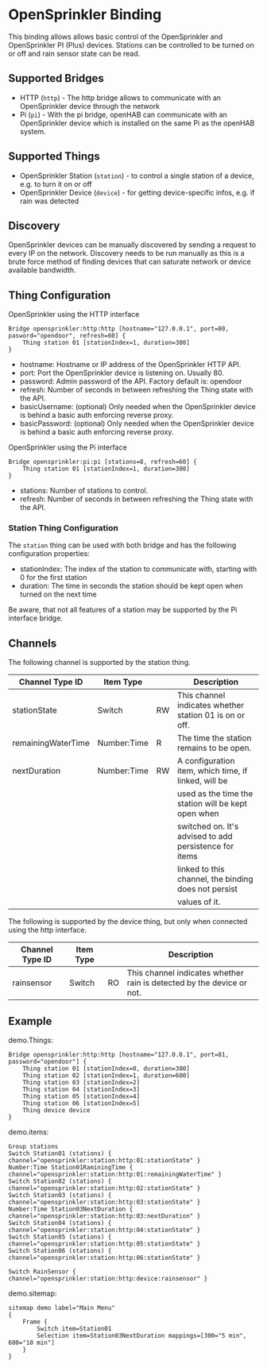# OpenSprinkler Binding

This binding allows allows basic control of the OpenSprinkler and OpenSprinkler PI (Plus) devices.
Stations can be controlled to be turned on or off and rain sensor state can be read.

## Supported Bridges

*   HTTP (`http`) - The http bridge allows to communicate with an OpenSprinkler device through the network
*   Pi (`pi`) - With the pi bridge, openHAB can communicate with an OpenSprinkler device which is installed on the same Pi as the openHAB system.

## Supported Things

*   OpenSprinkler Station (`station`) - to control a single station of a device, e.g. to turn it on or off
*   OpenSprinkler Device (`device`) - for getting device-specific infos, e.g. if rain was detected

## Discovery

OpenSprinkler devices can be manually discovered by sending a request to every IP on the network.
Discovery needs to be run manually as this is a brute force method of finding devices that can saturate network or device available bandwidth.

## Thing Configuration

OpenSprinkler using the HTTP interface

```
Bridge opensprinkler:http:http [hostname="127.0.0.1", port=80, pasword="opendoor", refresh=60] {
    Thing station 01 [stationIndex=1, duration=300]
}
```

-   hostname: Hostname or IP address of the OpenSprinkler HTTP API.
-   port: Port the OpenSprinkler device is listening on. Usually 80.
-   password: Admin password of the API. Factory default is: opendoor
-   refresh: Number of seconds in between refreshing the Thing state with the API.
-   basicUsername: (optional) Only needed when the OpenSprinkler device is behind a basic auth enforcing reverse proxy.
-   basicPassword: (optional) Only needed when the OpenSprinkler device is behind a basic auth enforcing reverse proxy.

OpenSprinkler using the Pi interface

```
Bridge opensprinkler:pi:pi [stations=8, refresh=60] {
    Thing station 01 [stationIndex=1, duration=300]
}
```

-   stations: Number of stations to control.
-   refresh: Number of seconds in between refreshing the Thing state with the API.

### Station Thing Configuration

The `station` thing can be used with both bridge and has the following configuration properties:

-   stationIndex: The index of the station to communicate with, starting with 0 for the first station
-   duration: The time in seconds the station should be kept open when turned on the next time

Be aware, that not all features of a station may be supported by the Pi interface bridge.

## Channels

The following channel is supported by the station thing.

| Channel Type ID    | Item Type   |    | Description                                             |
|--------------------|-------------|----|---------------------------------------------------------|
| stationState       | Switch      | RW | This channel indicates whether station 01 is on or off. |
| remainingWaterTime | Number:Time | R  | The time the station remains to be open.                |
| nextDuration       | Number:Time | RW | A configuration item, which time, if linked, will be    |
|                    |             |    | used as the time the station will be kept open when     |
|                    |             |    | switched on. It's advised to add persistence for items  |
|                    |             |    | linked to this channel, the binding does not persist    |
|                    |             |    | values of it.



The following is supported by the device thing, but only when connected using the http interface.

| Channel Type ID | Item Type |    | Description                                                           |
|-----------------|-----------|----|-----------------------------------------------------------------------|
| rainsensor      | Switch    | RO | This channel indicates whether rain is detected by the device or not. |

## Example

demo.Things:

```
Bridge opensprinkler:http:http [hostname="127.0.0.1", port=81, password="opendoor"] {
    Thing station 01 [stationIndex=0, duration=300]
    Thing station 02 [stationIndex=1, duration=600]
    Thing station 03 [stationIndex=2]
    Thing station 04 [stationIndex=3]
    Thing station 05 [stationIndex=4]
    Thing station 06 [stationIndex=5]
    Thing device device
}
```

demo.items:

```
Group stations
Switch Station01 (stations) { channel="opensprinkler:station:http:01:stationState" }
Number:Time Station01RaminingTime { channel="opensprinkler:station:http:01:remainingWaterTime" }
Switch Station02 (stations) { channel="opensprinkler:station:http:02:stationState" }
Switch Station03 (stations) { channel="opensprinkler:station:http:03:stationState" }
Number:Time Station03NextDuration { channel="opensprinkler:station:http:03:nextDuration" }
Switch Station04 (stations) { channel="opensprinkler:station:http:04:stationState" }
Switch Station05 (stations) { channel="opensprinkler:station:http:05:stationState" }
Switch Station06 (stations) { channel="opensprinkler:station:http:06:stationState" }

Switch RainSensor { channel="opensprinkler:station:http:device:rainsensor" }
```

demo.sitemap:

```
sitemap demo label="Main Menu"
{
    Frame {
        Switch item=Station01
        Selection item=Station03NextDuration mappings=[300="5 min", 600="10 min"]
    }
}
```
